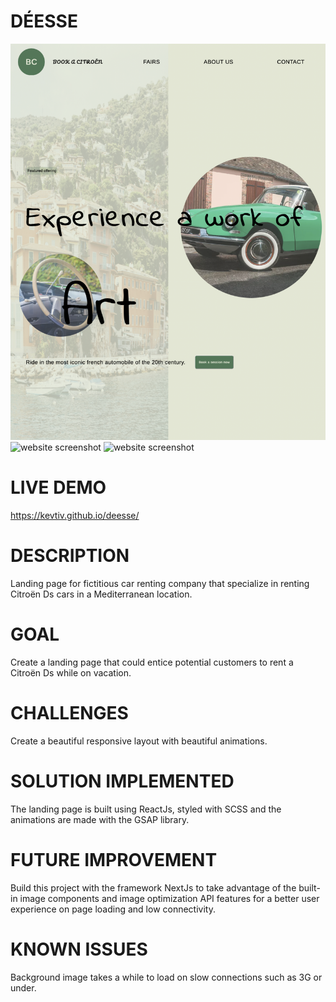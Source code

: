 # DÉESSE

![website screenshot](https://github.com/KevTiv/deesse/blob/main/img_src/im1.svg)
![website screenshot](https://github.com/KevTiv/deesse/blob/main/img_src/im2.svg)
![website screenshot](https://github.com/KevTiv/deesse/blob/main/img_src/im3.svg)

# LIVE DEMO
https://kevtiv.github.io/deesse/
# DESCRIPTION
Landing page for fictitious car renting company that specialize in renting Citroën Ds cars in a Mediterranean location.
# GOAL
Create a landing page that could entice potential customers to rent a Citroën Ds while on vacation.
# CHALLENGES
Create a beautiful responsive layout with beautiful animations. 
# SOLUTION IMPLEMENTED
The landing page is built using ReactJs, styled with SCSS and the animations are made with the GSAP library.
# FUTURE IMPROVEMENT
Build this project with the framework NextJs to take advantage of the built-in image components and image 
optimization API features for a better user experience on page loading and low connectivity.
# KNOWN ISSUES
Background image takes a while to load on slow connections such as 3G or under.

